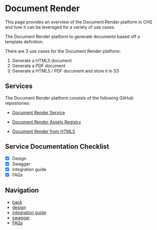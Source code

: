 # Document Render

This page provides an overview of the Document Render platform in CHS and how it can be leveraged for a variety of use cases.

The Document Render platform to generate documents based off a template definition.

There are 3 use cases for the Document Render platform:

1. Generate a HTML5 document
2. Generate a PDF document
3. Generate a HTML5 / PDF document and store it in S3

## Services
The Document Render platform consists of the following GitHub repositories:

 - [Document Render Service](https://github.com/companieshouse/document-render-service)

- [Document Render Assets Registry](https://github.com/companieshouse/document-render-assets-registry)

- [Document Render from HTML5](https://github.com/companieshouse/document-render-from-html5)

## Service Documentation Checklist

- [x] Design
- [x] Swagger
- [x] Integration guide
- [x] FAQs

## Navigation

- [back](../)
- [design](design/)
- [integration guide](integration_guide/)
- [swagger](swagger/)
- [FAQs](faqs/)